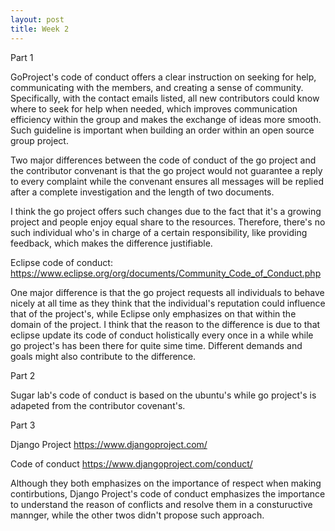 ```yaml
---
layout: post
title: Week 2
---
```


Part 1

GoProject's code of conduct offers a clear instruction on seeking for help, communicating with the members, and creating a sense of community. Specifically, with the contact emails listed, all new contributors could know where to seek for help when needed, which improves communication efficiency within the group and makes the exchange of ideas more smooth. Such guideline is important when building an order within an open source group project.

Two major differences between the code of conduct of the go project and the contributor convenant is that the go project would not guarantee a reply to every complaint while the convenant ensures all messages will be replied after a complete investigation and the length of two documents.

I think the go project offers such changes due to the fact that it's a growing project and people enjoy equal share to the resources. Therefore, there's no such individual who's in charge of a certain responsibility, like providing feedback, which makes the difference justifiable.

Eclipse code of conduct: https://www.eclipse.org/org/documents/Community_Code_of_Conduct.php

One major difference is that the go project requests all individuals to behave nicely at all time as they think that the individual's reputation could influence that of the project's, while Eclipse only emphasizes on that within the domain of the project. I think that the reason to the difference is due to that eclipse update its code of conduct holistically every once in a while while go project's has been there for quite sime time. Different demands and goals might also contribute to the difference.

Part 2

Sugar lab's code of conduct is based on the ubuntu's while go project's is adapeted from the contributor covenant's.

Part 3

Django Project
https://www.djangoproject.com/

Code of conduct
https://www.djangoproject.com/conduct/

Although they both emphasizes on the importance of respect when making contirbutions, Django Project's code of conduct emphasizes the importance to understand the reason of conflicts and resolve them in a constuructive mannger, while the other twos didn't propose such approach.